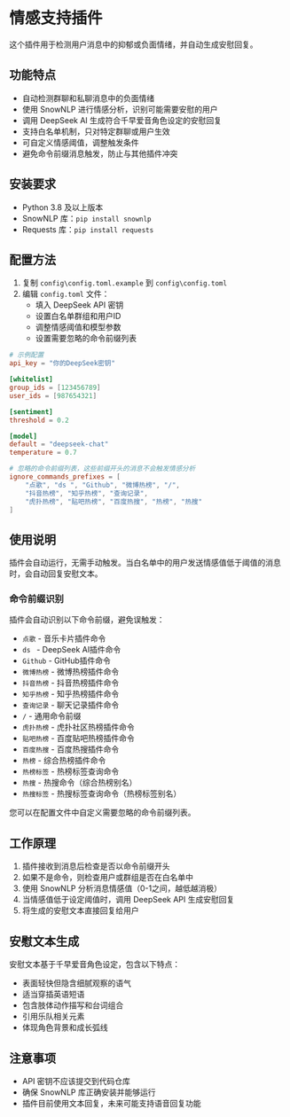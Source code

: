 # 情感支持插件

这个插件用于检测用户消息中的抑郁或负面情绪，并自动生成安慰回复。

## 功能特点

- 自动检测群聊和私聊消息中的负面情绪
- 使用 SnowNLP 进行情感分析，识别可能需要安慰的用户
- 调用 DeepSeek AI 生成符合千早爱音角色设定的安慰回复
- 支持白名单机制，只对特定群聊或用户生效
- 可自定义情感阈值，调整触发条件
- 避免命令前缀消息触发，防止与其他插件冲突

## 安装要求

- Python 3.8 及以上版本
- SnowNLP 库：`pip install snownlp`
- Requests 库：`pip install requests`

## 配置方法

1. 复制 `config\config.toml.example` 到 `config\config.toml`
2. 编辑 `config.toml` 文件：
   - 填入 DeepSeek API 密钥
   - 设置白名单群组和用户ID
   - 调整情感阈值和模型参数
   - 设置需要忽略的命令前缀列表

```toml
# 示例配置
api_key = "你的DeepSeek密钥"

[whitelist]
group_ids = [123456789]
user_ids = [987654321]

[sentiment]
threshold = 0.2

[model]
default = "deepseek-chat"
temperature = 0.7

# 忽略的命令前缀列表，这些前缀开头的消息不会触发情感分析
ignore_commands_prefixes = [
    "点歌", "ds ", "Github", "微博热榜", "/", 
    "抖音热榜", "知乎热榜", "查询记录",
    "虎扑热榜", "贴吧热榜", "百度热搜", "热榜", "热搜"
]
```

## 使用说明

插件会自动运行，无需手动触发。当白名单中的用户发送情感值低于阈值的消息时，会自动回复安慰文本。

### 命令前缀识别

插件会自动识别以下命令前缀，避免误触发：
- `点歌` - 音乐卡片插件命令
- `ds ` - DeepSeek AI插件命令
- `Github` - GitHub插件命令
- `微博热榜` - 微博热榜插件命令
- `抖音热榜` - 抖音热榜插件命令
- `知乎热榜` - 知乎热榜插件命令
- `查询记录` - 聊天记录插件命令
- `/` - 通用命令前缀
- `虎扑热榜` - 虎扑社区热榜插件命令
- `贴吧热榜` - 百度贴吧热榜插件命令
- `百度热搜` - 百度热搜插件命令
- `热榜` - 综合热榜插件命令
- `热榜标签` - 热榜标签查询命令
- `热搜` - 热搜命令（综合热榜别名）
- `热搜标签` - 热搜标签查询命令（热榜标签别名）

您可以在配置文件中自定义需要忽略的命令前缀列表。

## 工作原理

1. 插件接收到消息后检查是否以命令前缀开头
2. 如果不是命令，则检查用户或群组是否在白名单中
3. 使用 SnowNLP 分析消息情感值（0-1之间，越低越消极）
4. 当情感值低于设定阈值时，调用 DeepSeek API 生成安慰回复
5. 将生成的安慰文本直接回复给用户

## 安慰文本生成

安慰文本基于千早爱音角色设定，包含以下特点：
- 表面轻快但隐含细腻观察的语气
- 适当穿插英语短语
- 包含肢体动作描写和台词组合
- 引用乐队相关元素
- 体现角色背景和成长弧线

## 注意事项

- API 密钥不应该提交到代码仓库
- 确保 SnowNLP 库正确安装并能够运行
- 插件目前使用文本回复，未来可能支持语音回复功能